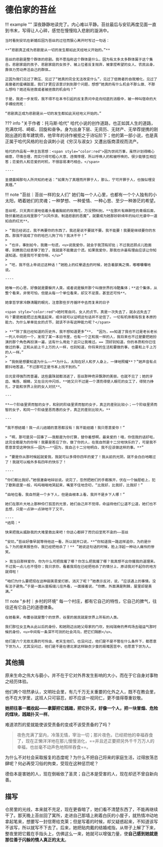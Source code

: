 # 德伯家的苔丝


!!! example ""
    深夜静静地读完了。内心难以平静。苔丝最后与安玑再度见面一直到书末，写得让人心碎，感觉在慢慢陷入悲剧的漩涡中。
    
    当时看到安玑在新婚后因为苔丝的过往而狠心离开时写过一句话：
    
    **“悲剧真正成为悲剧是从一切的发生都如此天经地义开始的。”**
    
    苔丝的悲剧是整个群体的悲剧。我不愿指称这个群体是什么，因为有太多太多群体属于这个集合。悲剧家庭的孩子、悲剧家庭的女孩子、被上位者反复抛弃，被拿捏希望的女人、农民出身，靠体力劳动养活自己的群体…
    
    正因为我们见过了欺压、见过了“她真的完全无法改变什么”，见过了低微者的自我矮化，见过了高傲者的蛮横跋扈，我们才更应该意识到到那个问题，想想“她真的有什么机会不那么做、不那么想吗？她还有拯救或者被拯救的机会吗？”
    
    于是，我进一步发现，我不得不在本书引起的反复质问中走向彻底的消极中，被一种叫宿命的大手裸绞而死：
    
    “悲剧真正成为悲剧是从一切的发生都如此天经地义开始的。”


??? info "关于作者：托马斯·哈代"
    哈代小说的创作道路，也正如其人生的道路，充满坎坷、崎岖、回旋和奋争。身为出身下层、无资历、无财产、无举荐提携的刚刚出道的青年建筑师，他早年的诗作被拒之于诗坛阶下；他的第一部小说，也是真正属于哈代风格的社会讽刺小说《穷汉与淑女》又遭出版商漠视而流产。

    哈代的作品有一种主旨思想：<span style="color:red">因为世间万事，虽然计划得精心细意，尽情合理，而实行得可粗心大意、违情悖理，所以呼唤人的和被呼唤的，很少能够互相应答；恋爱的人和恋爱的时机，不很容易凑巧相合。</span>

    ----

    圣捷露姆那句人所共知的老话：“如果为了真理而开罪于人，那么，宁可开罪于人，也强似埋没真理。”


!!! note "苔丝｜苔丝一样的女人们"
    她们每一个人心里，也都有一个个人独有的小太阳，晒着她们的灵魂；一种梦想、一种爱情、一种心思、至少一种渺茫的希望。

    苔丝呢，只天真烂漫地低着头看着胸前的玫瑰花，万没预料到，**在那片有麻醉性的青烟后面，隐伏着她这出戏里那个“兴风作浪、制造悲剧的恶魔”，就要成为她那妙龄绮年的灿烂光谱中一道如血的红光**。

    > “我已经说过，我不再要你的东西了。我还是说不要就不要。我不能要！我要是继续要你的东西，那我不就成了你的哈巴儿狗了吗？我决不干！”    
    > 
    > “也许，事到如今，我撒一句谎，<u>说我爱你，就会于我顶有好处；不过我还顾点儿脸面哪，别瞧我已经丢够了脸了，我就是不能撒这个谎。如果我爱你，那我也许最有理由应该让你知道知道。但是我可不爱你呀。</u>”
    > 
    > “呸，我不信上帝说过这种话！”她脸上的红晕退去的时候，她含着鄙夷之情，嘟嘟囔囔地说。

    ----

    她唯一的心思，好像就是要躲开人类，或者说是躲开那个叫做世界的冷酷集体；**这个集体，从整个看来，非常可怕，但是从每一个单位看来，却又不足畏，甚至还可怜**。

    她拿哲学家冷静清醒的眼光，注意那些岁月循环中去而复来的日子

    <span style="color:red">她时常自问，女人的贞节，真是一次失去了，就永远失去了吗？要是她能把过去掩盖起来，或许就可以证明这句话并不足信了。一切有机体都有恢复本原的能力，为什么单单处女的贞节，就该不许有这种能力呢？</span>

    > **“除了我已经知道的历史外，我不想知道更多”**， “因为，==知道了我也不过是老长老长一列人中间的一个，发现了某一本旧书里，也有一个正和我一样的人，我将来也不过是要把她扮演的那个角色再扮演一遍，这有什么用处？这只让我难过。== 顶好别知道，你的本质和你已往做过的事，正和从前上千上万的人一样，也别知道，你将来的生活和要做的事，也要和上千上万的人一样。”
    > 
    > “我倒是想要知道为什么——**为什么，太阳在好人和歹人身上，一律地照耀**？”她声音有点颤抖地答道，“不过那可正是书本上找不到的。”

    日光变得强烈而普遍，这些露珠就都消逝了，苔丝那种奇异飘渺的美丽，也就不见了；她的牙齿、嘴唇、眼睛，又在日光中闪烁，**她又只不过是一个漂亮得使人眼花的女工了，得努力挣扎，才能和世界上别的女人对抗**。

    ---

    **一个阶级里贤而智的女子，和别的阶级里贤而智的女子，真正的差别比较小；一个阶级里贤而智的女子，和同一个阶级里恶而愚的女子，真正的差别比较大。**

    ---

    “我不想结婚！我一点儿结婚的意思都没有！我不能结婚！我只愿意爱你！”

    > “啊，那可是另一回事了——我都是为你打算，替你着想啊，最亲爱的！哦，你信我的话好啦，这完全都是为的你呀！我要是答应了你，做了你的人，在我自然是十二分地快乐的了，可是我不愿意享受这种快乐——因为——**因为，我自己十二分地明白，我不应该做这样的事。**”

    > “要是你从那时候起就爱我，我就可以多得你四年的爱了！我从前的光阴，就不会白白地瞎过了！我就可以格外多有四年的快乐了！

    ----

    “你们都比我好。”她很激奋地辩驳说。说完了，忽然把她们的手都推开，伏在一个抽屉柜上，犯了歇斯底里一般，呜呜咽咽地哭起来，嘴里不住地念叨，“比我好，比我好，比我好！”

    “由地位看，我自然是一个乡下人，但是由根本上看，我并不是乡下人哪！”

    她们在那片大地上那种伶仃孤苦的光景，她们自己并不觉得，命运待他们公道不公道，她们也不去想，只是一点钟一点钟地干了又干。

    ----
    *结局：*

    快来把我从威胁我的大难里救出来吧！你这心都碎了而仍旧至死不渝的——苔丝

    “安玑，”苔丝好像早就等待他这一看，所以就开口说，**“你知道我一路这样追你，为的是什么？为的是来报告你，我已经把他杀了！** ”她说这句话的时候，脸上浮起一种动人痛怜的惨笑。

    > 我当日那样爱你，你为什么可把我撂了哪？你怎么把我撂了哪？我真想不出你撂我的道理来。不过我一点儿也不怪你；我只求你，看着我现在已经把他杀了的情分上，原谅我对不起你的地方就得啦！

    “咱们为什么要把现在这种甜美恩爱打断，消灭了呢？”她表示反对，说，“应该遇上的事情，没有法子避免。”于是一面从窗板缝儿往外看，一面接着说，“你瞧，外面满是荆棘，屋里却是美满。”

!!! note "乡村｜乡村的环境"
    每一个村庄，都有它自己的特性，它自己的脾气，往往还有它自己的道德律条。

    在她看来，布蕾谷就是整个的世界，谷里的居民就是世界上所有的人类。

    我们那位女主角从此以后的身份，和她刚迈出她父母家的门坎，到纯瑞脊的养鸡场去碰运气那时候的身份，<u>中间有一条深不可测的社会鸿沟，把它们隔断</u>。

    他们是六个无依无靠的可怜虫，老天生他们，也没问过，他们是不是不管在什么条件下，都愿意下世为人，尤其没问过，他们是不是在德北家这样缺衣少食的艰难困苦中，也愿意下世为人。


## 其他摘

原来生命之伟大与藐小，并不在于它对外界发生影响的大小，而在于它自身对事物之经历体验。

他们两个坦然承认，文明社会里，有几千万无关重要的化外之人，既不在教会里，也不在大学里，这班人只可容忍，却不应该一视同仁，更不值得尊重钦敬。

**她把往事一概收起——拿脚把它践踏，把它扑灭，好像一个人，把一块冒烟、危险的煤块，践踏扑灭一样**。

难道浓烈的爱就能使该受责备的变成不该受责备的了吗？

> 夜色充满了室内，冷落无情，宰治一切；那片夜色，已经把他的幸福吞食了，现在正懒洋洋地在那儿慢慢消化，==并且还正要把另外千千万万人的幸福，也丝毫不动声色地照样吞食==。

为什么不对社会采取报复的态度呢？为什么不把自己将来的家庭生活，过得放荡恣肆呢？何必再受习俗的拘束，受现在这种惩罚呢？

德伯本是害她的人，现在倒皈依了圣灵；自己本是受害的人，现在却还不曾自新向善。


## 描写

仓房里的光线，本来就不充足，现在更昏暗了，她们看不清楚东西了，不能再继续干了。那天晚上苔丝回了寓所，走进自己那墙上刷着白灰的小屋子，就热情冲动地拿起笔来，想要写一封信寄给克莱；但是写着的时候，却又疑惑起来，不知道该写不该写，所以就写不下去了。后来，她把贴肉戴的结婚戒指，从带子上解了下来，整夜里把它戴在手指头上，仿佛这么一来，她就可以增强力量，使**自己感到她就是那位善于闪躲的情人真正的太太**。

